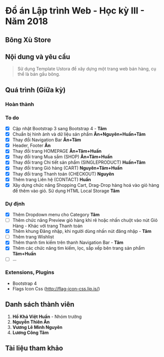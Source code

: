 # Đồ án Lập trình Web - Học kỳ III - Năm 2018
## Bông Xù Store

## Nội dung và yêu cầu
> Sử dụng Template Ustora để xây dựng một trang web bán hàng, cụ thể là bán gấu bông.

## Quá trình (Giữa kỳ)
### Hoàn thành

### To do
- [x] Cập nhật Bootstrap 3 sang Bootstrap 4 - **Tâm**
- [x] Chuẩn bị hình ảnh và dữ liệu sản phẩm **Ân+Nguyên+Huấn+Tâm**
- [x] Thay đổi Navigation Bar **Ân+Tâm**
- [x] Header, Footer **Ân**
- [x] Thay đổi trang HOMEPAGE **Ân+Tâm+Huấn**
- [x] Thay đổi trang Mua sắm (SHOP) **Ân+Tâm+Huấn**
- [x] Thay đổi trang Chi tiết sản phẩm (SINGLEPRODUCT) **Huấn+Tâm**
- [x] Thay đổi trang Giỏ hàng (CART) **Nguyên+Tâm+Huấn**
- [x] Thay đổi trang Thanh toán (CHECKOUT) **Nguyên**
- [x] Thêm trang Liên hệ (CONTACT) **Huấn**
- [x] Xây dựng chức năng Shopping Cart, Drag-Drop hàng hoá vào giỏ hàng để thêm vào giỏ. Sử dụng HTML Local Storage **Tâm**

### Dự định
- [x] Thêm Dropdown menu cho Category **Tâm**
- [ ] Thêm chức năng Preview giỏ hàng khi rê hoặc nhấn chuột vào nút Giỏ Hàng - Khác với trang Thanh toán
- [x] Thêm khung Đăng nhập, khi người dùng nhấn nút đăng nhập - **Tâm**
- [ ] Thêm trang Wishlist
- [x] Thêm thanh tìm kiếm trên thanh Navigation Bar - **Tâm**
- [x] Thêm các chức năng tìm kiếm, lọc, sắp xếp bên trang sản phẩm **Tâm+Huấn**
- [ ] ...

### Extensions, Plugins
- Bootstrap 4
- Flags Icon Css (http://flag-icon-css.lip.is/)
  
## Danh sách thành viên
1. **Hồ Khả Việt Huấn** - Nhóm trưởng
2. **Nguyễn Thiên Ân**
3. **Vương Lê Minh Nguyên**
4. **Lương Công Tâm**

## Tài liệu tham khảo
